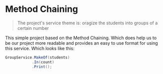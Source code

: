 # Method Chaining
> The project's service theme is: oragize the students into groups of a certain number

This simple project based on the Method Chaining. Which does help us to be our project more readable and provides an easy to use format for using this service. Which looks like this:

```C#
GroupService.MakeOf(students)
            .In(count)
            .Print();
```

